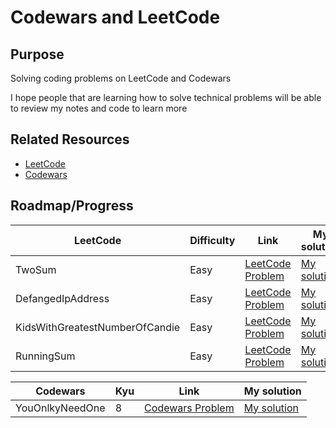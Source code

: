 # Codewars and LeetCode



## Purpose
Solving coding problems on LeetCode and Codewars

I hope people that are learning how to solve technical problems will be able to review my notes and code to learn more



## Related Resources

* [LeetCode](https://leetcode.com/)
* [Codewars](https://www.codewars.com/dashboard)

## Roadmap/Progress

| LeetCode  | Difficulty | Link | My solution |
| ------------- | ------------- | ------------- | ------------- |
| TwoSum  | Easy  | [LeetCode Problem](https://leetcode.com/problems/two-sum/)  | [My solution](https://github.com/PhraxayaM/CodewarsAndLeetCode/blob/main/CodewarsAndLeetCode.playground/Pages/LC-TwoSum.xcplaygroundpage/Contents.swift) |
| DefangedIpAddress  | Easy  | [LeetCode Problem](https://leetcode.com/problems/defanging-an-ip-address/)  | [My solution](https://github.com/PhraxayaM/CodewarsAndLeetCode/blob/main/CodewarsAndLeetCode.playground/Pages/LC-DefangedIP.xcplaygroundpage/Contents.swift) |
| KidsWithGreatestNumberOfCandie  | Easy  | [LeetCode Problem](https://leetcode.com/problems/kids-with-the-greatest-number-of-candies/)  | [My solution](https://github.com/PhraxayaM/CodewarsAndLeetCode/blob/main/CodewarsAndLeetCode.playground/Pages/LC-KidsWithGreatestNumberOfCandies.xcplaygroundpage/Contents.swift) |
| RunningSum  | Easy  | [LeetCode Problem](https://leetcode.com/problems/running-sum-of-1d-array/)  | [My solution](https://github.com/PhraxayaM/CodewarsAndLeetCode/blob/main/CodewarsAndLeetCode.playground/Pages/LC-RunningSum.xcplaygroundpage/Contents.swift) |




| Codewars  | Kyu | Link | My solution |
| ------------- | ------------- | ------------- | ------------- |
| YouOnlkyNeedOne  | 8 | [Codewars Problem](https://www.codewars.com/kata/57cc975ed542d3148f00015b/train/swift)  | [My solution](https://github.com/PhraxayaM/CodewarsAndLeetCode/blob/main/CodewarsAndLeetCode.playground/Pages/CW-YouOnlyNeedOne.xcplaygroundpage/Contents.swift) |



